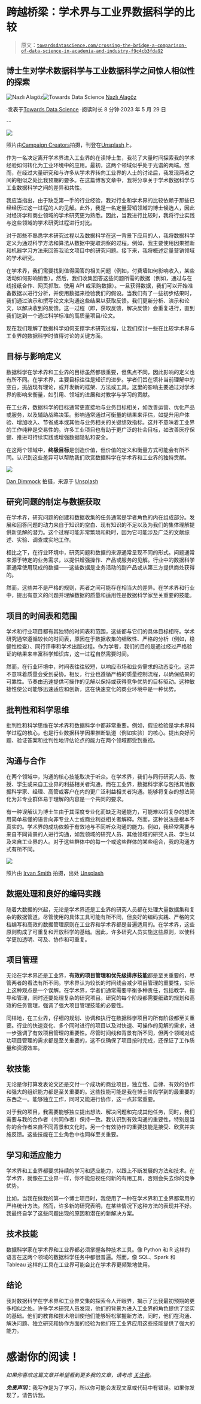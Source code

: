 # 跨越桥梁：学术界与工业界数据科学的比较

> 原文：[`towardsdatascience.com/crossing-the-bridge-a-comparison-of-data-science-in-academia-and-industry-f9c4cb3fda92`](https://towardsdatascience.com/crossing-the-bridge-a-comparison-of-data-science-in-academia-and-industry-f9c4cb3fda92)

## 博士生对学术数据科学与工业数据科学之间惊人相似性的探索

[](https://medium.com/@nalagoz13?source=post_page-----f9c4cb3fda92--------------------------------)![Nazlı Alagöz](https://medium.com/@nalagoz13?source=post_page-----f9c4cb3fda92--------------------------------)[](https://towardsdatascience.com/?source=post_page-----f9c4cb3fda92--------------------------------)![Towards Data Science](https://towardsdatascience.com/?source=post_page-----f9c4cb3fda92--------------------------------) [Nazlı Alagöz](https://medium.com/@nalagoz13?source=post_page-----f9c4cb3fda92--------------------------------)

·发表于[Towards Data Science](https://towardsdatascience.com/?source=post_page-----f9c4cb3fda92--------------------------------) ·阅读时长 8 分钟·2023 年 5 月 29 日

--

![](img/a2ff0559ba8c478b40828f751aa528ed.png)

照片由[Campaign Creators](https://unsplash.com/@campaign_creators?utm_source=unsplash&utm_medium=referral&utm_content=creditCopyText)拍摄，刊登在[Unsplash](https://unsplash.com/photos/pypeCEaJeZY?utm_source=unsplash&utm_medium=referral&utm_content=creditCopyText)上。

作为一名决定离开学术界进入工业界的在读博士生，我花了大量时间探索我的学术经验如何转化为工业环境中的应用。最初，这两个领域似乎处于光谱的两端。然而，在经过大量研究和与许多从学术界转向工业界的人士的讨论后，我发现两者之间的相似之处比我预期的要多。在这篇博客文章中，我将分享关于学术数据科学与工业数据科学之间的差异和共性。

我应当指出，由于缺乏第一手的行业经验，我对行业和学术界的比较依赖于那些已经经历过这一过程的人的见解。此外，我是一名定量营销领域的博士候选人，因此对经济学和商业领域的学术研究更为熟悉。因此，当我进行比较时，我将行业实践与这些领域的学术研究过程进行对比。

对于那些不熟悉学术研究过程以及数据科学在这一背景下应用的人，我将数据科学定义为通过科学方法和算法从数据中提取洞察的过程。例如，我主要使用因果推断和机器学习方法来回答我论文项目中的研究问题。接下来，我将概述定量营销领域的学术研究。

在学术界，我们需要找到值得回答的相关问题（例如，付费墙如何影响收入，某些活动如何影响销售）。然后，我们收集回答这些问题所需的数据（例如，通过与在线报纸合作、网页抓取、使用 API 或采购数据）。一旦获得数据，我们可以开始准备数据以进行分析，并使用数据来检验我们的假设。当我们有了一些初步结果时，我们通过演示和撰写论文来沟通这些结果以获取反馈。我们更新分析、演示和论文，以解决收到的反馈。这一过程（即，获取反馈，解决反馈）会重复进行，直到我们达到一个通过科学标准的高质量项目/论文。

现在我们理解了数据科学如何支撑学术研究过程，让我们探讨一些在比较学术界与工业界的数据科学时值得讨论的关键方面。

## **目标与影响定义**

数据科学在学术界和工业界的目标虽然都很重要，但焦点不同，因此影响的定义也有所不同。在学术界，主要目标往往是知识的进步。学者们旨在填补当前理解中的空白，挑战现有理论，或开发新的框架、方法或工具。这里的影响主要通过对学术界的影响来衡量，如引用、领域的进展和对教学与学习的贡献。

在工业界，数据科学的目标通常更直接地与业务目标相关，如改善运营、优化产品或服务，以及辅助战略决策。影响通常通过可衡量的结果来评估，如提升用户体验、增加收入、节省成本或其他与业务相关的关键绩效指标。这并不意味着工业界的工作纯粹是交易性的。许多工业项目也有助于更广泛的社会目标，如改善医疗保健、推进可持续实践或增强数据隐私和安全。

在这两个领域中，**终极目标**是创造价值，但价值的定义和衡量方式可能会有所不同。认识到这些差异可以帮助我们欣赏数据科学在学术界和工业界的独特贡献。

![](img/5c7ed49293ebe3e2722f7f9e5133ad11.png)

[Dan Dimmock](https://unsplash.com/@dandimmock?utm_source=unsplash&utm_medium=referral&utm_content=creditCopyText) 拍摄，来源于 [Unsplash](https://unsplash.com/photos/sNwnjxm8eTY?utm_source=unsplash&utm_medium=referral&utm_content=creditCopyText)

## **研究问题的制定与数据获取**

在学术界，研究问题的创建和数据收集的任务通常是学者角色的内在组成部分。发展和回答问题的动力来自于知识的空白、现有知识的不足以及为我们的集体理解提供新见解的潜力。这个过程可能非常繁琐和耗时，因为它可能涉及广泛的文献综述、实验、调查或实地工作。

相比之下，在行业环境中，研究问题和数据的来源通常呈现不同的形式。问题通常来源于特定的业务需求，以提供增强操作、产品或服务的见解。行业中的数据科学家通常使用现成的数据——这些数据是业务活动的副产品或从第三方提供商处获得的。

然而，这些并不是严格的规则，两者之间可能存在相当大的差异。在学术界和行业中，提出有意义的问题并理解数据的质量和适用性是数据科学家至关重要的技能。

## **项目的时间表和范围**

学术和行业项目都有其独特的时间表和范围，这些都与它们的具体目标相符。学术研究通常遵循较长的时间表，原因在于数据收集的细致性、严格的分析（例如，稳健性检查）、同行评审和学术出版过程。作为学者，我们的目的是通过经过严格验证的结果来丰富科学知识库，这一过程自然需要时间。

然而，在行业环境中，时间表往往较短，以响应市场和业务需求的动态变化。这并不意味着质量会受到妥协。相反，行业也遵循严格的质量控制流程，以确保结果的可靠性。节奏由迅速提供可操作的见解以保持或获得竞争优势的目标驱动。这种敏捷性使公司能够迅速适应和创新，这在快速变化的商业环境中是一种优势。

## **批判性和科学思维**

批判性和科学思维在学术界和数据科学中都非常重要。例如，假设检验是学术界科学过程的核心，也是行业数据科学因果推断轨道（例如实验）的核心。提出良好问题、验证答案和批判性地评估论点的能力在两个领域都受到重视。

## **沟通与合作**

在两个领域中，沟通的核心技能取决于听众。在学术界，我们与同行研究人员、教授、学生或来自工业界的利益相关者沟通，而在工业界，数据科学家与包括其他数据科学家、经理、高管或客户在内的更广泛利益相关者沟通。能够将复杂的想法简化为非专业群体易于理解的内容是一个共同的要求。

有一种误解认为博士生由于其深度专业化而缺乏沟通能力，可能难以将复杂的想法用简单易懂的语言向非专业人士或商业利益相关者解释。然而，这种说法是根本不真实的。学术界的成功依赖于有效地与不同听众沟通的能力。例如，我经常需要与来自不同背景的人进行沟通，如我领域的研究人员、其他领域的研究人员、学生以及来自工业界的人。对于这些群体中的每一个或这些群体的某些组合，我的沟通方式有所不同。

![](img/940059cc8f07d6108e6d82adec537316.png)

照片由 [Irvan Smith](https://unsplash.com/@mr_vero?utm_source=unsplash&utm_medium=referral&utm_content=creditCopyText) 拍摄，出处 [Unsplash](https://unsplash.com/photos/5eBW5GomfhY?utm_source=unsplash&utm_medium=referral&utm_content=creditCopyText)

## **数据处理和良好的编码实践**

随着大数据的兴起，无论是学术界还是工业界的研究人员都在处理大量数据集和复杂的数据管道。尽管使用的具体工具可能有所不同，但良好的编码实践、严格的文档编写和高效的数据管理原则在工业界和学术界都是普遍适用的。在学术界，这些原则构成了可重复和开放科学的基础。因此，许多研究人员实施这些原则，以使科学更加透明、可及、协作和可重复。

## **项目管理**

无论在学术界还是工业界，**有效的项目管理和优先级排序技能**都是至关重要的，尽管两者的看法有所不同。学术界认为较长的时间线会减少项目管理的重要性，实际上这种观点是一个误解。在学术界，学者们通常需要平衡多种责任，包括教学、指导和管理，同时还要处理复杂的研究项目。研究的每个阶段都需要细致的规划和高效的任务管理，强调了强大项目管理技能的必要性。

同样地，在工业界，仔细的规划、协调和执行在数据科学项目的所有阶段都至关重要。行业的快速变化、多个同时进行的项目以及对快速、可操作的见解的需求，进一步强调了有效项目管理的重要性。尽管时间线和背景有所不同，但两个领域对成功项目管理的需求都是至关重要的，这不仅确保了项目按时完成，还保证了工作质量和资源效率。

## **软技能**

无论是你打算发表论文还是交付一个成功的商业项目，独立性、自律、有效的协作和强大的组织能力都是至关重要的。这些技能可能是我在博士阶段学到的最重要的东西之一。能够独立工作，同时又能进行协作，这一点非常重要。

对于我的项目，我需要能够独立提出想法、解决问题和完成其他任务，同时，我们需要与我的合作者（共同作者）保持一致。我认识到有效沟通的重要性，特别是当你的合作者来自不同背景和文化时。另一个有效协作的重要技能是接受、欣赏并实施反馈。这些技能在工业角色中也同样至关重要。

## **学习和适应能力**

学术界和工业界都要求持续的学习和适应能力，以跟上不断发展的方法和技术。在学术界，就像在工业界一样，你不能忽视任何新的有用工具，否则会失去你的竞争优势。

比如，当我在做我的第一个博士项目时，我使用了一种在学术界和工业界都常用的严格统计方法。然而，许多新的研究表明，在某些情况下这种方法的表现并不好。我最终自学了这些问题出现的原因和潜在的新解决方案。

## **技术技能**

数据科学家在学术界和工业界都必须掌握各种技术工具。像 Python 和 R 这样的语言在这两个领域的数据科学任务中都很普遍。然而，像 SQL、Spark 和 Tableau 这样的工具在工业界可能会比在学术界更频繁地使用。

## 结论

我对数据科学在学术界和工业界交集的探索令人开眼界，揭示了比我最初预期的更多相似之处。许多学术研究人员发现，他们的背景为进入工业界的角色提供了坚实的基础。他们的教育和技术培训使他们能够轻松掌握新方法，同时，他们在沟通、解决问题、独立研究和协作方面的经验为他们在工业界应用这些技能提供了强大的能力。

# 感谢你的阅读！

*如果你喜欢这篇文章并希望看到更多我的文章，请考虑* [*关注我*](https://medium.com/@nalagoz13)*。*

***免责声明***：我写作是为了学习，所以你可能会发现文章或代码中有错误。如果你发现了，请告诉我。
